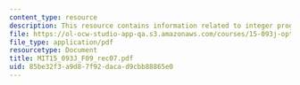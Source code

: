 ```yaml
---
content_type: resource
description: This resource contains information related to integer programming formulations.
file: https://ol-ocw-studio-app-qa.s3.amazonaws.com/courses/15-093j-optimization-methods-fall-2009/85be32f3a9d87f92dacad9cbb88865e0_MIT15_093J_F09_rec07.pdf
file_type: application/pdf
resourcetype: Document
title: MIT15_093J_F09_rec07.pdf
uid: 85be32f3-a9d8-7f92-daca-d9cbb88865e0
---
```

